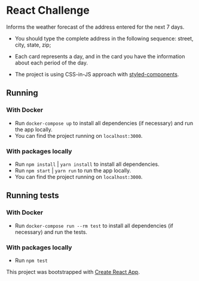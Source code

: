 # React Challenge

Informs the weather forecast of the address entered for the next 7 days.

- You should type the complete address in the following sequence: street, city, state, zip;

- Each card represents a day, and in the card you have the information about each period of the day.

- The project is using CSS-in-JS approach with [styled-components](https://styled-components.com/).

## Running

### With Docker

 - Run `docker-compose up` to install all dependencies (if necessary) and run the app locally.
 - You can find the project running on `localhost:3000`.

### With packages locally

 - Run `npm install` | `yarn install` to install all dependencies.
 - Run `npm start`   | `yarn run` to run the app locally.
 - You can find the project running on `localhost:3000`.

## Running tests

### With Docker

 - Run `docker-compose run --rm test` to install all dependencies (if necessary) and run the tests.

### With packages locally

 - Run `npm test`

This project was bootstrapped with [Create React App](https://github.com/facebook/create-react-app).
